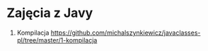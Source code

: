 # Zajęcia z Javy

1. Kompilacja
https://github.com/michalszynkiewicz/javaclasses-pl/tree/master/1-kompilacja
